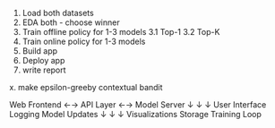 1. Load both datasets
2. EDA both - choose winner
3. Train offline policy for 1-3 models
3.1 Top-1
3.2 Top-K
4. Train online policy for 1-3 models
5. Build app
6. Deploy app
7. write report


x. make epsilon-greeby contextual bandit

Web Frontend ←→ API Layer ←→ Model Server
     ↓             ↓            ↓
User Interface  Logging     Model Updates
     ↓             ↓            ↓
Visualizations  Storage    Training Loop
